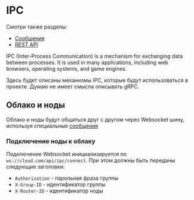 # IPC

Смотри также разделы:

- [Сообщения](./messages/index.md)
- [REST API](../api/index.md)

IPC (Inter-Process Communication) is a mechanism for exchanging data between processes. It is used in many applications, including web browsers, operating systems, and game engines.

Здесь будет описаны механизмы IPC, которые будут использоваться в проекте. Думаю не имеет смысла описывать gRPC.

## Облако и ноды

Облако и ноды будут общаться друг с другом через Websocket шину, используя специальные [сообщения](./messages/connector-node.md)

### Подключение ноды к облаку

Подключение Websocket инициализируется по `ws://cloud.com/api/ipc/connect`. При этом должны быть переданы следующие заголовки:

- `Authorization` - парольная фраза группы
- `X-Group-ID` - идентификатор группы
- `X-Router-ID` - идентификатор ноды
